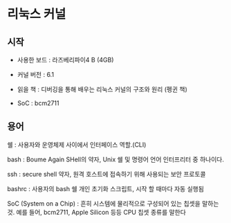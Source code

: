 # 리눅스 커널

## 시작

- 사용한 보드 : 라즈베리파이4 B (4GB)

- 커널 버전 : 6.1

- 읽을 책 : 디버깅을 통해 배우는 리눅스 커널의 구조와 원리 (펭귄 책)

- SoC : bcm2711

## 용어

쉘 : 사용자와 운영체제 사이에서 인터페이스 역할.(CLI)

bash : Boume Again SHell의 약자, Unix 쉘 및 명령어 언어 인터프리터 중 하나이다.

ssh : secure shell 약자, 원격 호스트에 접속하기 위해 사용되는 보안 프로토콜

bashrc : 사용자의 bash 쉘 개인 초기화 스크립트, 시작 할 때마다 자동 실행됨

SoC (System on a Chip) : 흔히 시스템에 물리적으로 구성되어 있는 칩셋을 말하는 것. 예를 들어, bcm2711, Apple Silicon 등등 CPU 칩셋 종류를 말한다